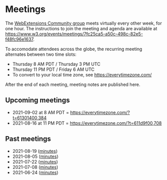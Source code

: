 # Meetings

The [WebExtensions Community group](https://www.w3.org/community/webextensions/) meets virtually every other week, for one hour.
The instructions to join the meeting and agenda are available at https://www.w3.org/events/meetings/7fc25ca5-a50c-498c-82e5-f48fc96e1637.

To accomodate attendees across the globe, the recurring meeting alternates between two time slots:

* Thursday 8 AM PDT / Thursday 3 PM UTC
* Thursday 11 PM PDT / Friday 6 AM UTC
* To convert to your local time zone, see https://everytimezone.com/

After the end of each meeting, meeting notes are published here.


## Upcoming meetings

* 2021-09-02 at 8 AM PDT = https://everytimezone.com/?t=61301400,384
* 2021-08-16 at 11 PM PDT = https://everytimezone.com/?t=611d9f00,708

## Past meetings

* 2021-08-19 ([minutes](2021-08-19-wecg.md))
* 2021-08-05 ([minutes](2021-08-05-wecg.md))
* 2021-07-22 ([minutes](2021-07-22-wecg.md))
* 2021-07-08 ([minutes](2021-07-08-wecg.md))
* 2021-06-24 ([minutes](2021-06-24-wecg.md))
